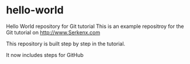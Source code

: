 # hello-world
Hello World repository for Git tutorial
This is an example repositroy for the Git tutorial on http://www.Serkenx.com

This repository is built step by step in the tutorial.

It now includes steps for GitHub
